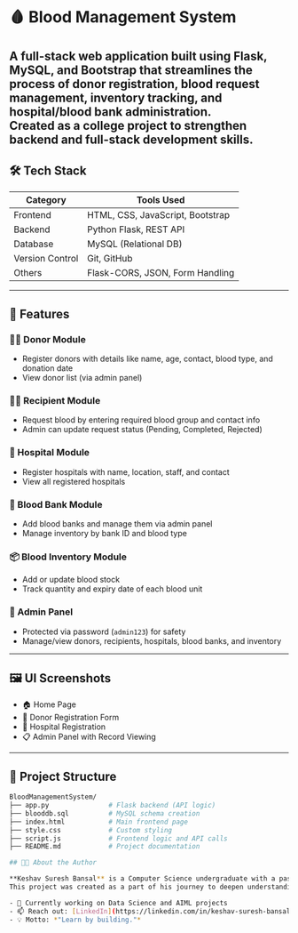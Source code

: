 # 🩸 Blood Management System

A full-stack web application built using **Flask**, **MySQL**, and **Bootstrap** that streamlines the process of **donor registration**, **blood request management**, **inventory tracking**, and **hospital/blood bank administration**.  
Created as a college project to strengthen backend and full-stack development skills.
---

## 🛠 Tech Stack

| Category       | Tools Used                            |
|----------------|----------------------------------------|
| Frontend       | HTML, CSS, JavaScript, Bootstrap       |
| Backend        | Python Flask, REST API                 |
| Database       | MySQL (Relational DB)                  |
| Version Control| Git, GitHub                            |
| Others         | Flask-CORS, JSON, Form Handling        |

---

## 🚀 Features

### 👨‍⚕️ Donor Module
- Register donors with details like name, age, contact, blood type, and donation date
- View donor list (via admin panel)

### 🧍‍♂️ Recipient Module
- Request blood by entering required blood group and contact info
- Admin can update request status (Pending, Completed, Rejected)

### 🏥 Hospital Module
- Register hospitals with name, location, staff, and contact
- View all registered hospitals

### 🏦 Blood Bank Module
- Add blood banks and manage them via admin panel
- Manage inventory by bank ID and blood type

### 📦 Blood Inventory Module
- Add or update blood stock
- Track quantity and expiry date of each blood unit

### 🔐 Admin Panel
- Protected via password (`admin123`) for safety
- Manage/view donors, recipients, hospitals, blood banks, and inventory

---

## 🖼 UI Screenshots
<!-- Replace with your actual images -->
- 🏠 Home Page  
- 📝 Donor Registration Form  
- 🏥 Hospital Registration  
- 📋 Admin Panel with Record Viewing  

---

## 📂 Project Structure

```bash
BloodManagementSystem/
├── app.py               # Flask backend (API logic)
├── blooddb.sql          # MySQL schema creation
├── index.html           # Main frontend page
├── style.css            # Custom styling
├── script.js            # Frontend logic and API calls
├── README.md            # Project documentation

## 🧑‍💼 About the Author

**Keshav Suresh Bansal** is a Computer Science undergraduate with a passion for backend development, AI/ML, and full-stack projects.  
This project was created as a part of his journey to deepen understanding of APIs, databases, and web integration.

- 🔭 Currently working on Data Science and AIML projects
- 📫 Reach out: [LinkedIn](https://linkedin.com/in/keshav-suresh-bansal-254412359) | [GitHub](https://github.com/KeshavSB)
- 💡 Motto: *"Learn by building."*
